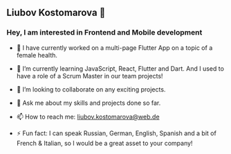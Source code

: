## Liubov Kostomarova 👋
### Hey, I am interested in Frontend and Mobile development 

- 🔭 I have currently worked on a multi-page Flutter App on a topic of a female health. 
- 🌱 I’m currently learning JavaScript, React, Flutter and Dart. And I used to have a role of a Scrum Master in our team projects!
- 👯 I’m looking to collaborate on any exciting projects.

- 💬 Ask me about my skills and projects done so far.
- 📫 How to reach me: liubov.kostomarova@web.de

- ⚡ Fun fact: I can speak Russian, German, English, Spanish and a bit of French & Italian, so I would be a great asset to your company!

